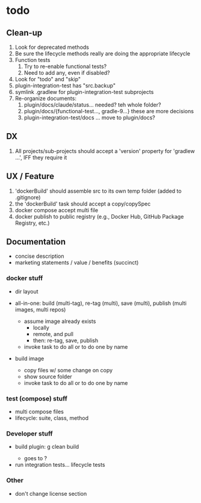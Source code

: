 # todo

## Clean-up
1. Look for deprecated methods
2. Be sure the lifecycle methods really are doing the appropriate lifecycle
3. Function tests
   1. Try to re-enable functional tests?
   2. Need to add any, even if disabled? 
4. Look for "todo" and "skip"
5. plugin-integration-test has "src.backup"
6. symlink .gradlew for plugin-integration-test subprojects
7. Re-organize documents:
   1. plugin/docs/claude/status... needed?  teh whole folder?
   2. plugin/docs/{functional-test..., gradle-9...} these are more decisions
   3. plugin-integration-test/docs ... move to plugin/docs?


## DX
1. All projects/sub-projects should accept a 'version' property for 'gradlew ...', IFF they require it


## UX / Feature
1. 'dockerBuild' should assemble src to its own temp folder (added to .gitignore)
2. the 'dockerBuild' task should accept a copy/copySpec
3. docker compose accept multi file
4. docker publish to public registry (e.g., Docker Hub, GitHub Package Registry, etc.)


## Documentation

- concise description
- marketing statements / value / benefits (succinct)

### docker stuff

- dir layout

- all-in-one: build (multi-tag), re-tag (multi), save (multi), publish (multi images, multi repos)
  - assume image already exists
     - locally
     - remote, and pull
     - then: re-tag, save, publish
  - invoke task to do all or to do one by name

- build image
   - copy files w/ some change on copy
   - show source folder
  - invoke task to do all or to do one by name

### test (compose) stuff

- multi compose files
- lifecycle: suite, class, method

### Developer stuff

- build plugin: g clean build <version prop: todo>
   - goes to  ?
- run integration tests... lifecycle tests

### Other

- don't change license section